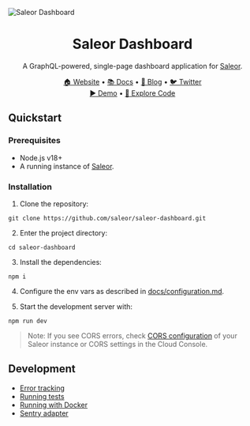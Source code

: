 ![Saleor Dashboard](https://user-images.githubusercontent.com/44495184/185379472-2a204c0b-9b7a-4a3e-93c0-2cb85205ed5e.png)

<div align="center">
  <h1>Saleor Dashboard</h1>
</div>

<div align="center">
  <p>A GraphQL-powered, single-page dashboard application for <a href="https://github.com/saleor/saleor">Saleor</a>.</p>
</div>

<div align="center">
  <a href="https://saleor.io/">🏠 Website</a>
  <span> • </span>
  <a href="https://docs.saleor.io/docs/3.x/">📚 Docs</a>
  <span> • </span>
  <a href="https://saleor.io/blog/">📰 Blog</a>
  <span> • </span>
  <a href="https://twitter.com/getsaleor">🐦 Twitter</a>
</div>

<div align="center">
  <a href="https://demo.saleor.io/dashboard">▶️ Demo</a>
   <span> • </span>
  <a href="https://githubbox.com/saleor/saleor-dashboard">🔎 Explore Code</a>
</div>


## Quickstart

### Prerequisites

- Node.js v18+
- A running instance of [Saleor](https://github.com/saleor/saleor/).

### Installation

1. Clone the repository:

```
git clone https://github.com/saleor/saleor-dashboard.git
```

2. Enter the project directory:

```
cd saleor-dashboard
```

3. Install the dependencies:

```
npm i
```

4. Configure the env vars as described in [docs/configuration.md](docs/configuration.md).

5. Start the development server with:

```
npm run dev
```

> Note:
> If you see CORS errors, check [CORS configuration](https://docs.saleor.io/docs/3.x/developer/running-saleor/configuration#allowed_client_hosts) of your Saleor instance or CORS settings in the Cloud Console.

## Development
- [Error tracking](docs/error-tracking.md)
- [Running tests](docs/running-tests.md)
- [Running with Docker](docs/docker.md)
- [Sentry adapter](docs/sentry.md)
